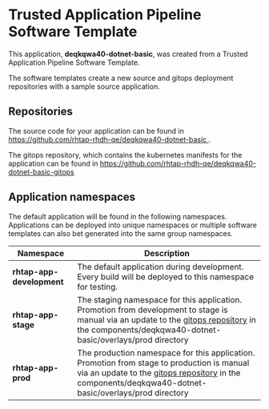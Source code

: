 # Trusted Application Pipeline Software Template

This application, **deqkqwa40-dotnet-basic**, was created from a Trusted Application Pipeline Software Template.

The software templates create a new source and gitops deployment repositories with a sample source application. 

## Repositories

The source code for your application can be found in [https://github.com/rhtap-rhdh-qe/deqkqwa40-dotnet-basic ](https://github.com/rhtap-rhdh-qe/deqkqwa40-dotnet-basic ).
 
The gitops repository, which contains the kubernetes manifests for the application can be found in 
[https://github.com/rhtap-rhdh-qe/deqkqwa40-dotnet-basic-gitops ](https://github.com/rhtap-rhdh-qe/deqkqwa40-dotnet-basic-gitops ) 

## Application namespaces 

The default application will be found in the following namespaces. Applications can be deployed into unique namespaces or multiple software templates can also bet generated into the same group namespaces.  

|  Namespace   |  Description   |  
| -------- | -------- |   
| **rhtap-app-development** | The default application during development. Every build will be deployed to this namespace for testing. | 
| **rhtap-app-stage** | The staging namespace for this application. Promotion from development to stage is manual via an update to the [gitops repository](https://github.com/rhtap-rhdh-qe/deqkqwa40-dotnet-basic-gitops ) in the components/deqkqwa40-dotnet-basic/overlays/prod directory |  
| **rhtap-app-prod** | The production namespace for this application. Promotion from stage to production is manual via an update to the [gitops repository](https://github.com/rhtap-rhdh-qe/deqkqwa40-dotnet-basic-gitops ) in the components/deqkqwa40-dotnet-basic/overlays/prod directory | 